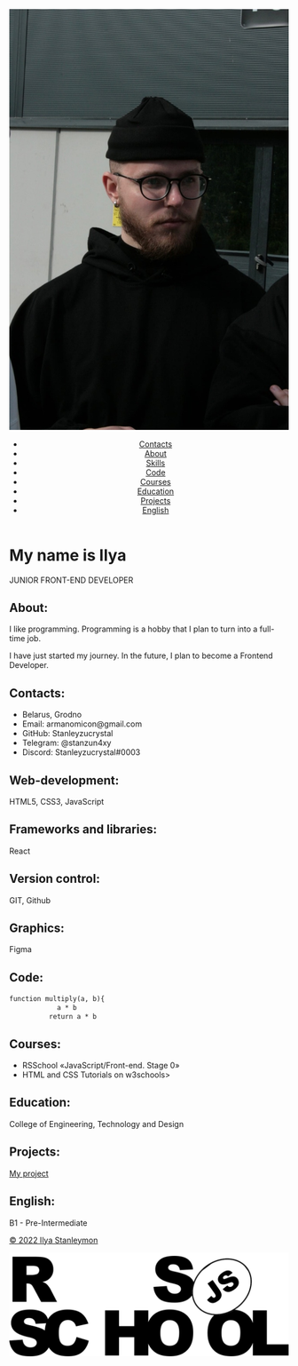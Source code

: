 <!DOCTYPE html>
<html lang="en">

<head>
    <meta charset="UTF-8">
    <meta http-equiv="X-UA-Compatible" content="IE=edge">
    <meta name="viewport" content="width=device-width, initial-scale=1.0">
    <title>CV</title>
    <link rel="stylesheet" href="style.css">
    <link rel="icon" href="./img/rs_school_js.svg">
    <link rel="projects" href="./project/index2.html">
    <link rel="preconnect" href="https://fonts.googleapis.com">
    <link rel="preconnect" href="https://fonts.gstatic.com" crossorigin>
    <link href="https://fonts.googleapis.com/css2?family=Roboto:wght@100&display=swap" rel="stylesheet">
</head>

<body>
    <img class="photo" src="./img/image.jpg" alt="my photo">
    <header class="header">
        <div class="container">
            <nav class="nav">
                <ul class="nav-list">
                    <li class="nav-item"><a href="#contacts" class="nav-link">Contacts</a>
                    </li>
                    <li class="nav-item"><a href="#about" class="nav-link">About</a></li>
                    <li class="nav-item"><a href="#skills" class="nav-link">Skills</a></li>
                    <li class="nav-item"><a href="#code" class="nav-link">Code</a></li>
                    <li class="nav-item"><a href="#courses" class="nav-link">Courses</a></li>
                    <li class="nav-item"><a href="#education" class="nav-link">Education</a>
                    </li>
                    <li class="nav-item"><a href="#projects" class="nav-link">Projects</a>
                    </li>
                    <li class="nav-item"><a href="#english" class="nav-link">English</a></li>
                </ul>
            </nav>
        </div>
    </header>
    <main class="main">
        <div class="container"></div>
        <div class="user">
            <h1>My name is Ilya</h1>
            <div class="line">
                <p>JUNIOR FRONT-END DEVELOPER</p>
            </div>
        </div>
        <div class="about">
            <h2 class="section-tittle" id="about">About:</h2>
        </div>
        <div class="info-about">
            <p>I like programming. Programming is a hobby that I plan to turn into a full-time job.</p>
            <p>I have just started my journey. In the future, I plan to become a Frontend Developer.</p>
        </div>
        <div class="contact">
            <h2 class="section-tittle" id="contacts">Contacts:</h2>
            <ul>
                <li>Belarus, Grodno</li>
                <li>Email: armanomicon@gmail.com</li>
                <li>GitHub: Stanleyzucrystal</li>
                <li>Telegram: @stanzun4xy</li>
                <li>Discord: Stanleyzucrystal#0003</li>
            </ul>
        </div>
        <div class="develop">
            <h2 class="section-tittle" id="web">Web-development:</h2>
        </div>
        <div class="develop-info">
            <p>HTML5, CSS3, JavaScript</p>
        </div>
        <h2 class="section-tittle" id="frameworks">Frameworks and libraries:</h2>
        <p>React</p>
        <div class="version">
            <h2 class="section-tittle" id="version-control">Version control:</h2>
        </div>
        <div class="version-info">
            <p>GIT, Github</p>
        </div>
        <h2 class="section-tittle" id="graphics">Graphics:</h2>
        <p>Figma</p>
        <div class="code">
            <h2 class="section-tittle" id="code">Code:</h2>
        </div>
        <div class="code-info">
            <pre><code>function multiply(a, b){
            a * b
          return a * b</code></pre>
        </div>
        <h2 class="section-tittle" id="courses">Courses:</h2>
        <ul>
            <li>
                RSSchool «JavaScript/Front-end. Stage 0»
            </li>
            <li>
                HTML and CSS Tutorials on w3schools>
            </li>
        </ul>
        <div class="education">
            <h2 class="section-tittle" id="education">Education:</h2>
        </div>
        <div class="education-info">
            <p>College of Engineering, Technology and Design</p>
        </div>
        <div class="projects-info">
            <h2 class="section-tittle" id="projects">Projects:</h2>
            <a href="./project/index2.html">My project</a>
        </div>
        <div class="english">
            <h2 class="section-tittle" id="english">English:</h2>
        </div>
        <div class="english-info">
            <p>B1 - Pre-Intermediate</p>
        </div>
    </main>
    <footer>
        <div class="container">
            <div class="footer-line"></div>
            <div class="copyright">
                <a href="https://github.com/stanleyzucrystal">
                    <p>© 2022 Ilya Stanleymon</p>
                </a>
                <a class="logo" href="https://rs.school/js/"><img src="./img/rs_school_js.svg" alt="logo"
                        class="logo"></a>
            </div>
        </div>
    </footer>
</body>

</html>
